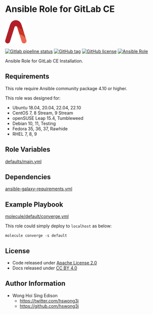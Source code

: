 # Ansible Role for GitLab CE

<a href="https://alvistack.com" title="AlviStack" target="_blank"><img src="/alvistack.svg" height="75" alt="AlviStack"></a>

[![Gitlab pipeline status](https://img.shields.io/gitlab/pipeline/alvistack/ansible-role-gitlab_ce/master)](https://gitlab.com/alvistack/ansible-role-gitlab_ce/-/pipelines)
[![GitHub tag](https://img.shields.io/github/tag/alvistack/ansible-role-gitlab_ce.svg)](https://github.com/alvistack/ansible-role-gitlab_ce/tags)
[![GitHub license](https://img.shields.io/github/license/alvistack/ansible-role-gitlab_ce.svg)](https://github.com/alvistack/ansible-role-gitlab_ce/blob/master/LICENSE)
[![Ansible Role](https://img.shields.io/badge/galaxy-alvistack.gitlab_ce-blue.svg)](https://galaxy.ansible.com/alvistack/gitlab_ce)

Ansible Role for GitLab CE Installation.

## Requirements

This role require Ansible community package 4.10 or higher.

This role was designed for:

-   Ubuntu 18.04, 20.04, 22.04, 22.10
-   CentOS 7, 8 Stream, 9 Stream
-   openSUSE Leap 15.4, Tumbleweed
-   Debian 10, 11, Testing
-   Fedora 35, 36, 37, Rawhide
-   RHEL 7, 8, 9

## Role Variables

[defaults/main.yml](defaults/main.yml)

## Dependencies

[ansible-galaxy-requirements.yml](ansible-galaxy-requirements.yml)

## Example Playbook

[molecule/default/converge.yml](molecule/default/converge.yml)

This role could simply deploy to `localhost` as below:

    molecule converge -s default

## License

-   Code released under [Apache License 2.0](LICENSE)
-   Docs released under [CC BY 4.0](http://creativecommons.org/licenses/by/4.0/)

## Author Information

-   Wong Hoi Sing Edison
    -   <https://twitter.com/hswong3i>
    -   <https://github.com/hswong3i>
